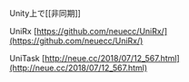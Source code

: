 
Unity上で[[非同期]]

UniRx
[https://github.com/neuecc/UniRx/](https://github.com/neuecc/UniRx/)

UniTask
[http://neue.cc/2018/07/12_567.html](http://neue.cc/2018/07/12_567.html)
